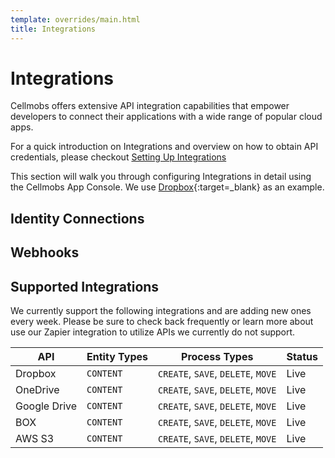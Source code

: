 ```yaml
---
template: overrides/main.html
title: Integrations
---
```


# Integrations

Cellmobs offers extensive API integration capabilities that empower developers to connect their applications with a wide range of popular cloud apps. 

For a quick introduction on Integrations and overview on how to obtain API credentials, please checkout [Setting Up Integrations](/setup/setting-up-integrations) 

This section will walk you through configuring Integrations in detail using the Cellmobs App Console. We use  [Dropbox](https://www.dropbox.com/developers){:target=_blank} as an example.  


## Identity Connections

## Webhooks

## Supported Integrations

We currently support the following integrations and are adding new ones every week. Please be sure to check back frequently or learn more about use our Zapier integration to utilize APIs we currently do not support.  


| API | Entity Types | Process Types | Status |
|------------|------------|--------------|-------------|
| Dropbox | `CONTENT` | `CREATE`, `SAVE`, `DELETE`, `MOVE` | Live | 
| OneDrive | `CONTENT` | `CREATE`, `SAVE`, `DELETE`, `MOVE` | Live | 
| Google Drive | `CONTENT` | `CREATE`, `SAVE`, `DELETE`, `MOVE` | Live | 
| BOX | `CONTENT` | `CREATE`, `SAVE`, `DELETE`, `MOVE` | Live | 
| AWS S3 | `CONTENT` | `CREATE`, `SAVE`, `DELETE`, `MOVE` | Live | 
